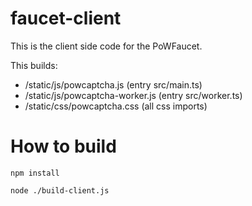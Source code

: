 # faucet-client

This is the client side code for the PoWFaucet.

This builds:
- /static/js/powcaptcha.js  (entry src/main.ts)
- /static/js/powcaptcha-worker.js  (entry src/worker.ts)
- /static/css/powcaptcha.css  (all css imports)

# How to build

`npm install`

`node ./build-client.js`